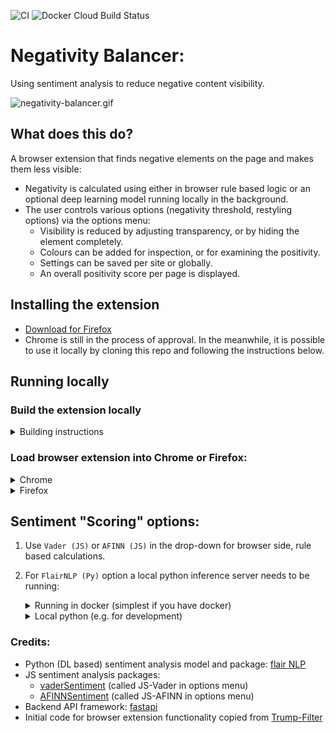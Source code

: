![CI](https://github.com/artdgn/negativity-balancer/workflows/CI/badge.svg) ![Docker Cloud Build Status](https://img.shields.io/docker/cloud/build/artdgn/negativity-balancer?label=dockerhub&logo=docker)

# Negativity Balancer:
Using sentiment analysis to reduce negative content visibility.

![negativity-balancer.gif](https://artdgn.github.io/images/negativity-balancer.gif)

## What does this do?
A browser extension that finds negative elements on the page and makes them less visible:
- Negativity is calculated using either in browser rule based logic or an optional deep learning model running locally in the background.
- The user controls various options (negativity threshold, restyling options) via the options menu:
    - Visibility is reduced by adjusting transparency, or by hiding the element completely.
    - Colours can be added for inspection, or for examining the positivity.
    - Settings can be saved per site or globally.
    - An overall positivity score per page is displayed.

## Installing the extension
- [Download for Firefox](https://addons.mozilla.org/en-US/firefox/addon/negativity-balancer/)
- Chrome is still in the process of approval. In the meanwhile, it is possible to use it locally by cloning this repo and following the instructions below.

## Running locally 

### Build the extension locally
<details><summary>Building instructions</summary>

- Clone and go to `extension/` folder:
- To install in local environment: `npm install`
- Building: `npm start` for development, `npm run build` for packaging into a zip file.
</details>

### Load browser extension into Chrome or Firefox:
<details><summary>Chrome</summary>

- Extensions -> Enable "developer mode" -> 
"Load unpacked extensions" -> Navigate to `/extension/dist` folder in this project.
- To update (on code changes): and go to extension details and press update / reload.
- Docs: [Chrome docs](https://developer.chrome.com/extensions/getstarted#manifest)
</details>

<details><summary>Firefox</summary>

- To load for development (will be removed after browser close, but easier to reload on code change):
    - Go to `about:debugging` -> This Firefox -> "Load Temprorary Add-on.." -> 
    Navigate to `/extension/dist` -> select manifest file.
    - Press "Reload" to update on code changes.
- To load for continuous usage (persistent after closing):
    - Go to `about:config` and set `xpinstall.signatures.required` to False to be able to load a local extension.
    - Run `npm run-script build` to package the extensions into a zip file.
    - Go to `about:addons` -> "gear" icon -> "Install add-on from file.." -> 
    Navigate to `/extension/` folder in this project -> choose `negativity-balancer.zip`.
    - To update (on code changes): repeat previous two steps.
- Docs: [Firefox docs](https://extensionworkshop.com/documentation/develop/testing-persistent-and-restart-features/)
</details>

## Sentiment "Scoring" options:

1. Use `Vader (JS)` or `AFINN (JS)` in the drop-down for browser side, rule based calculations.

2. For `FlairNLP (Py)` option a local python inference server needs to be running:
    <details><summary>Running in docker (simplest if you have docker)</summary>

    Run interactively once (e.g to try it out):
    > Start: `docker run -p 8000:8000 -it --rm artdgn/negativity-balancer`

    > Stop: just Ctrl+C in the terminal where you're running it.

    Run in detached and persistent mode (e.g. for actual usage):
    > Start: `docker run -p 8000:8000 -dit --restart unless-stopped artdgn/negativity-balancer`

    > Stop: `docker stop artdgn/negativity-balancer`.
    </details>

    <details><summary>Local python (e.g. for development)</summary>

    1. Clone repo.
    2. `make install` to create local virtual environment and install dependencies in it. 
    3. `make server` to run the server. 
    </details>

### Credits:
- Python (DL based) sentiment analysis model and package: [flair NLP](https://github.com/flairNLP/flair)
- JS sentiment analysis packages:
    - [vaderSentiment](https://github.com/cjhutto/vaderSentiment) (called JS-Vader in options menu)
    - [AFINNSentiment](https://github.com/thisandagain/sentiment ) (called JS-AFINN in options menu)
- Backend API framework: [fastapi](https://github.com/tiangolo/fastapi)
- Initial code for browser extension functionality copied from [Trump-Filter](https://github.com/RobSpectre/Trump-Filter)